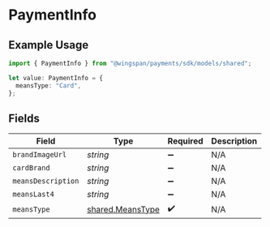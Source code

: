 # PaymentInfo

## Example Usage

```typescript
import { PaymentInfo } from "@wingspan/payments/sdk/models/shared";

let value: PaymentInfo = {
  meansType: "Card",
};
```

## Fields

| Field                                                       | Type                                                        | Required                                                    | Description                                                 |
| ----------------------------------------------------------- | ----------------------------------------------------------- | ----------------------------------------------------------- | ----------------------------------------------------------- |
| `brandImageUrl`                                             | *string*                                                    | :heavy_minus_sign:                                          | N/A                                                         |
| `cardBrand`                                                 | *string*                                                    | :heavy_minus_sign:                                          | N/A                                                         |
| `meansDescription`                                          | *string*                                                    | :heavy_minus_sign:                                          | N/A                                                         |
| `meansLast4`                                                | *string*                                                    | :heavy_minus_sign:                                          | N/A                                                         |
| `meansType`                                                 | [shared.MeansType](../../../sdk/models/shared/meanstype.md) | :heavy_check_mark:                                          | N/A                                                         |